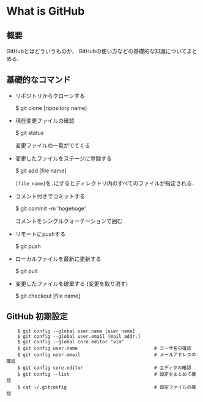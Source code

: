 # What is GitHub

## 概要
GitHubとはどういうものか，
GitHubの使い方などの基礎的な知識についてまとめる．

## 基礎的なコマンド

- リポジトリからクローンする

    $ git clone [ripository name]
    
- 現在変更ファイルの確認

    $ git status
    
  変更ファイルの一覧がでてくる
  
- 変更したファイルをステージに登録する

    $ git add [file name]
    
  `[file name]`を`.`にするとディレクトリ内のすべてのファイルが指定される．

- コメント付きでコミットする

     $ git commit -m 'hogehoge'
    
  コメントをシングルクォーテーションで囲む
  
- リモートにpushする

     $ git push
    
- ローカルファイルを最新に更新する
    
     $ git pull
    
- 変更したファイルを破棄する (変更を取り消す)

     $ git checkout [file name]

## GitHub 初期設定

````
    $ git config --global user.name [user name]
    $ git config --global user.email [mail addr.]
    $ git config --global core.editor "vim"
    $ git config user.name                            # ユーザ名の確認
    $ git config user.email                           # メールアドレスの確認
    $ git config core.editor                          # エディタの確認
    $ git config --list                               # 設定をまとめて確認
    $ cat ~/.gitconfig                                # 設定ファイルの確認
````

